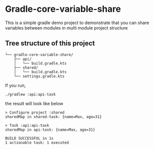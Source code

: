 # Gradle-core-variable-share
This is a simple gradle demo project to demonstrate that you can share variables between
modules in multi module project structure

## Tree structure of this project

```
└── gradle-core-variable-share/
    ├── api/
    │   └── build.gradle.kts
    ├── shared/
    │   └── build.gradle.kts
    └── settings.gradle.kts
```

If you run,

```shell
./gradlew :api:api-task 
```

the result will look like below
```shell
> Configure project :shared
sharedMap in shared-task: {name=Max, age=31}

> Task :api:api-task
sharedMap in api-task: {name=Max, age=31}

BUILD SUCCESSFUL in 1s
1 actionable task: 1 executed
```
